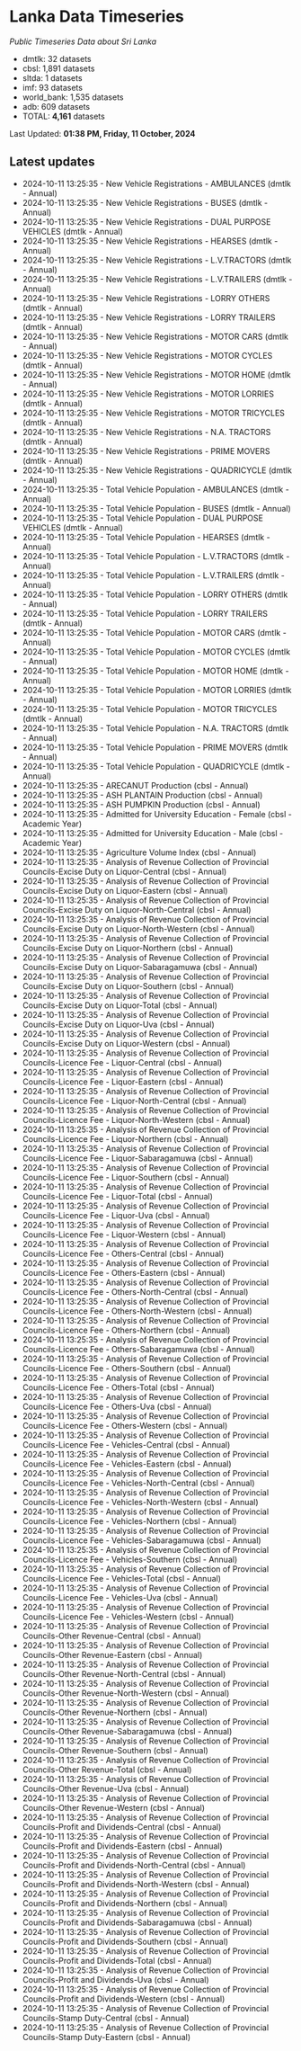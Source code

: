 # Lanka Data Timeseries
*Public Timeseries Data about Sri Lanka*

* dmtlk: 32 datasets
* cbsl: 1,891 datasets
* sltda: 1 datasets
* imf: 93 datasets
* world_bank: 1,535 datasets
* adb: 609 datasets
* TOTAL: **4,161** datasets

Last Updated: **01:38 PM, Friday, 11 October, 2024**

## Latest updates

* 2024-10-11 13:25:35 - New Vehicle Registrations - AMBULANCES (dmtlk - Annual)
* 2024-10-11 13:25:35 - New Vehicle Registrations - BUSES (dmtlk - Annual)
* 2024-10-11 13:25:35 - New Vehicle Registrations - DUAL PURPOSE VEHICLES (dmtlk - Annual)
* 2024-10-11 13:25:35 - New Vehicle Registrations - HEARSES (dmtlk - Annual)
* 2024-10-11 13:25:35 - New Vehicle Registrations - L.V.TRACTORS (dmtlk - Annual)
* 2024-10-11 13:25:35 - New Vehicle Registrations - L.V.TRAILERS (dmtlk - Annual)
* 2024-10-11 13:25:35 - New Vehicle Registrations - LORRY OTHERS (dmtlk - Annual)
* 2024-10-11 13:25:35 - New Vehicle Registrations - LORRY TRAILERS (dmtlk - Annual)
* 2024-10-11 13:25:35 - New Vehicle Registrations - MOTOR CARS (dmtlk - Annual)
* 2024-10-11 13:25:35 - New Vehicle Registrations - MOTOR CYCLES (dmtlk - Annual)
* 2024-10-11 13:25:35 - New Vehicle Registrations - MOTOR HOME (dmtlk - Annual)
* 2024-10-11 13:25:35 - New Vehicle Registrations - MOTOR LORRIES (dmtlk - Annual)
* 2024-10-11 13:25:35 - New Vehicle Registrations - MOTOR TRICYCLES (dmtlk - Annual)
* 2024-10-11 13:25:35 - New Vehicle Registrations - N.A. TRACTORS (dmtlk - Annual)
* 2024-10-11 13:25:35 - New Vehicle Registrations - PRIME MOVERS (dmtlk - Annual)
* 2024-10-11 13:25:35 - New Vehicle Registrations - QUADRICYCLE (dmtlk - Annual)
* 2024-10-11 13:25:35 - Total Vehicle Population - AMBULANCES (dmtlk - Annual)
* 2024-10-11 13:25:35 - Total Vehicle Population - BUSES (dmtlk - Annual)
* 2024-10-11 13:25:35 - Total Vehicle Population - DUAL PURPOSE VEHICLES (dmtlk - Annual)
* 2024-10-11 13:25:35 - Total Vehicle Population - HEARSES (dmtlk - Annual)
* 2024-10-11 13:25:35 - Total Vehicle Population - L.V.TRACTORS (dmtlk - Annual)
* 2024-10-11 13:25:35 - Total Vehicle Population - L.V.TRAILERS (dmtlk - Annual)
* 2024-10-11 13:25:35 - Total Vehicle Population - LORRY OTHERS (dmtlk - Annual)
* 2024-10-11 13:25:35 - Total Vehicle Population - LORRY TRAILERS (dmtlk - Annual)
* 2024-10-11 13:25:35 - Total Vehicle Population - MOTOR CARS (dmtlk - Annual)
* 2024-10-11 13:25:35 - Total Vehicle Population - MOTOR CYCLES (dmtlk - Annual)
* 2024-10-11 13:25:35 - Total Vehicle Population - MOTOR HOME (dmtlk - Annual)
* 2024-10-11 13:25:35 - Total Vehicle Population - MOTOR LORRIES (dmtlk - Annual)
* 2024-10-11 13:25:35 - Total Vehicle Population - MOTOR TRICYCLES (dmtlk - Annual)
* 2024-10-11 13:25:35 - Total Vehicle Population - N.A. TRACTORS (dmtlk - Annual)
* 2024-10-11 13:25:35 - Total Vehicle Population - PRIME MOVERS (dmtlk - Annual)
* 2024-10-11 13:25:35 - Total Vehicle Population - QUADRICYCLE (dmtlk - Annual)
* 2024-10-11 13:25:35 - ARECANUT Production (cbsl - Annual)
* 2024-10-11 13:25:35 - ASH PLANTAIN Production (cbsl - Annual)
* 2024-10-11 13:25:35 - ASH PUMPKIN Production (cbsl - Annual)
* 2024-10-11 13:25:35 - Admitted for University Education - Female (cbsl - Academic Year)
* 2024-10-11 13:25:35 - Admitted for University Education - Male (cbsl - Academic Year)
* 2024-10-11 13:25:35 - Agriculture Volume Index (cbsl - Annual)
* 2024-10-11 13:25:35 - Analysis of Revenue Collection of Provincial Councils-Excise Duty on Liquor-Central (cbsl - Annual)
* 2024-10-11 13:25:35 - Analysis of Revenue Collection of Provincial Councils-Excise Duty on Liquor-Eastern (cbsl - Annual)
* 2024-10-11 13:25:35 - Analysis of Revenue Collection of Provincial Councils-Excise Duty on Liquor-North-Central (cbsl - Annual)
* 2024-10-11 13:25:35 - Analysis of Revenue Collection of Provincial Councils-Excise Duty on Liquor-North-Western (cbsl - Annual)
* 2024-10-11 13:25:35 - Analysis of Revenue Collection of Provincial Councils-Excise Duty on Liquor-Northern (cbsl - Annual)
* 2024-10-11 13:25:35 - Analysis of Revenue Collection of Provincial Councils-Excise Duty on Liquor-Sabaragamuwa (cbsl - Annual)
* 2024-10-11 13:25:35 - Analysis of Revenue Collection of Provincial Councils-Excise Duty on Liquor-Southern (cbsl - Annual)
* 2024-10-11 13:25:35 - Analysis of Revenue Collection of Provincial Councils-Excise Duty on Liquor-Total (cbsl - Annual)
* 2024-10-11 13:25:35 - Analysis of Revenue Collection of Provincial Councils-Excise Duty on Liquor-Uva (cbsl - Annual)
* 2024-10-11 13:25:35 - Analysis of Revenue Collection of Provincial Councils-Excise Duty on Liquor-Western (cbsl - Annual)
* 2024-10-11 13:25:35 - Analysis of Revenue Collection of Provincial Councils-Licence Fee - Liquor-Central (cbsl - Annual)
* 2024-10-11 13:25:35 - Analysis of Revenue Collection of Provincial Councils-Licence Fee - Liquor-Eastern (cbsl - Annual)
* 2024-10-11 13:25:35 - Analysis of Revenue Collection of Provincial Councils-Licence Fee - Liquor-North-Central (cbsl - Annual)
* 2024-10-11 13:25:35 - Analysis of Revenue Collection of Provincial Councils-Licence Fee - Liquor-North-Western (cbsl - Annual)
* 2024-10-11 13:25:35 - Analysis of Revenue Collection of Provincial Councils-Licence Fee - Liquor-Northern (cbsl - Annual)
* 2024-10-11 13:25:35 - Analysis of Revenue Collection of Provincial Councils-Licence Fee - Liquor-Sabaragamuwa (cbsl - Annual)
* 2024-10-11 13:25:35 - Analysis of Revenue Collection of Provincial Councils-Licence Fee - Liquor-Southern (cbsl - Annual)
* 2024-10-11 13:25:35 - Analysis of Revenue Collection of Provincial Councils-Licence Fee - Liquor-Total (cbsl - Annual)
* 2024-10-11 13:25:35 - Analysis of Revenue Collection of Provincial Councils-Licence Fee - Liquor-Uva (cbsl - Annual)
* 2024-10-11 13:25:35 - Analysis of Revenue Collection of Provincial Councils-Licence Fee - Liquor-Western (cbsl - Annual)
* 2024-10-11 13:25:35 - Analysis of Revenue Collection of Provincial Councils-Licence Fee - Others-Central (cbsl - Annual)
* 2024-10-11 13:25:35 - Analysis of Revenue Collection of Provincial Councils-Licence Fee - Others-Eastern (cbsl - Annual)
* 2024-10-11 13:25:35 - Analysis of Revenue Collection of Provincial Councils-Licence Fee - Others-North-Central (cbsl - Annual)
* 2024-10-11 13:25:35 - Analysis of Revenue Collection of Provincial Councils-Licence Fee - Others-North-Western (cbsl - Annual)
* 2024-10-11 13:25:35 - Analysis of Revenue Collection of Provincial Councils-Licence Fee - Others-Northern (cbsl - Annual)
* 2024-10-11 13:25:35 - Analysis of Revenue Collection of Provincial Councils-Licence Fee - Others-Sabaragamuwa (cbsl - Annual)
* 2024-10-11 13:25:35 - Analysis of Revenue Collection of Provincial Councils-Licence Fee - Others-Southern (cbsl - Annual)
* 2024-10-11 13:25:35 - Analysis of Revenue Collection of Provincial Councils-Licence Fee - Others-Total (cbsl - Annual)
* 2024-10-11 13:25:35 - Analysis of Revenue Collection of Provincial Councils-Licence Fee - Others-Uva (cbsl - Annual)
* 2024-10-11 13:25:35 - Analysis of Revenue Collection of Provincial Councils-Licence Fee - Others-Western (cbsl - Annual)
* 2024-10-11 13:25:35 - Analysis of Revenue Collection of Provincial Councils-Licence Fee - Vehicles-Central (cbsl - Annual)
* 2024-10-11 13:25:35 - Analysis of Revenue Collection of Provincial Councils-Licence Fee - Vehicles-Eastern (cbsl - Annual)
* 2024-10-11 13:25:35 - Analysis of Revenue Collection of Provincial Councils-Licence Fee - Vehicles-North-Central (cbsl - Annual)
* 2024-10-11 13:25:35 - Analysis of Revenue Collection of Provincial Councils-Licence Fee - Vehicles-North-Western (cbsl - Annual)
* 2024-10-11 13:25:35 - Analysis of Revenue Collection of Provincial Councils-Licence Fee - Vehicles-Northern (cbsl - Annual)
* 2024-10-11 13:25:35 - Analysis of Revenue Collection of Provincial Councils-Licence Fee - Vehicles-Sabaragamuwa (cbsl - Annual)
* 2024-10-11 13:25:35 - Analysis of Revenue Collection of Provincial Councils-Licence Fee - Vehicles-Southern (cbsl - Annual)
* 2024-10-11 13:25:35 - Analysis of Revenue Collection of Provincial Councils-Licence Fee - Vehicles-Total (cbsl - Annual)
* 2024-10-11 13:25:35 - Analysis of Revenue Collection of Provincial Councils-Licence Fee - Vehicles-Uva (cbsl - Annual)
* 2024-10-11 13:25:35 - Analysis of Revenue Collection of Provincial Councils-Licence Fee - Vehicles-Western (cbsl - Annual)
* 2024-10-11 13:25:35 - Analysis of Revenue Collection of Provincial Councils-Other Revenue-Central (cbsl - Annual)
* 2024-10-11 13:25:35 - Analysis of Revenue Collection of Provincial Councils-Other Revenue-Eastern (cbsl - Annual)
* 2024-10-11 13:25:35 - Analysis of Revenue Collection of Provincial Councils-Other Revenue-North-Central (cbsl - Annual)
* 2024-10-11 13:25:35 - Analysis of Revenue Collection of Provincial Councils-Other Revenue-North-Western (cbsl - Annual)
* 2024-10-11 13:25:35 - Analysis of Revenue Collection of Provincial Councils-Other Revenue-Northern (cbsl - Annual)
* 2024-10-11 13:25:35 - Analysis of Revenue Collection of Provincial Councils-Other Revenue-Sabaragamuwa (cbsl - Annual)
* 2024-10-11 13:25:35 - Analysis of Revenue Collection of Provincial Councils-Other Revenue-Southern (cbsl - Annual)
* 2024-10-11 13:25:35 - Analysis of Revenue Collection of Provincial Councils-Other Revenue-Total (cbsl - Annual)
* 2024-10-11 13:25:35 - Analysis of Revenue Collection of Provincial Councils-Other Revenue-Uva (cbsl - Annual)
* 2024-10-11 13:25:35 - Analysis of Revenue Collection of Provincial Councils-Other Revenue-Western (cbsl - Annual)
* 2024-10-11 13:25:35 - Analysis of Revenue Collection of Provincial Councils-Profit and Dividends-Central (cbsl - Annual)
* 2024-10-11 13:25:35 - Analysis of Revenue Collection of Provincial Councils-Profit and Dividends-Eastern (cbsl - Annual)
* 2024-10-11 13:25:35 - Analysis of Revenue Collection of Provincial Councils-Profit and Dividends-North-Central (cbsl - Annual)
* 2024-10-11 13:25:35 - Analysis of Revenue Collection of Provincial Councils-Profit and Dividends-North-Western (cbsl - Annual)
* 2024-10-11 13:25:35 - Analysis of Revenue Collection of Provincial Councils-Profit and Dividends-Northern (cbsl - Annual)
* 2024-10-11 13:25:35 - Analysis of Revenue Collection of Provincial Councils-Profit and Dividends-Sabaragamuwa (cbsl - Annual)
* 2024-10-11 13:25:35 - Analysis of Revenue Collection of Provincial Councils-Profit and Dividends-Southern (cbsl - Annual)
* 2024-10-11 13:25:35 - Analysis of Revenue Collection of Provincial Councils-Profit and Dividends-Total (cbsl - Annual)
* 2024-10-11 13:25:35 - Analysis of Revenue Collection of Provincial Councils-Profit and Dividends-Uva (cbsl - Annual)
* 2024-10-11 13:25:35 - Analysis of Revenue Collection of Provincial Councils-Profit and Dividends-Western (cbsl - Annual)
* 2024-10-11 13:25:35 - Analysis of Revenue Collection of Provincial Councils-Stamp Duty-Central (cbsl - Annual)
* 2024-10-11 13:25:35 - Analysis of Revenue Collection of Provincial Councils-Stamp Duty-Eastern (cbsl - Annual)